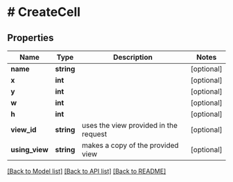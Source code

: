 # # CreateCell

## Properties

Name | Type | Description | Notes
------------ | ------------- | ------------- | -------------
**name** | **string** |  | [optional] 
**x** | **int** |  | [optional] 
**y** | **int** |  | [optional] 
**w** | **int** |  | [optional] 
**h** | **int** |  | [optional] 
**view_id** | **string** | uses the view provided in the request | [optional] 
**using_view** | **string** | makes a copy of the provided view | [optional] 

[[Back to Model list]](../../README.md#documentation-for-models) [[Back to API list]](../../README.md#documentation-for-api-endpoints) [[Back to README]](../../README.md)


